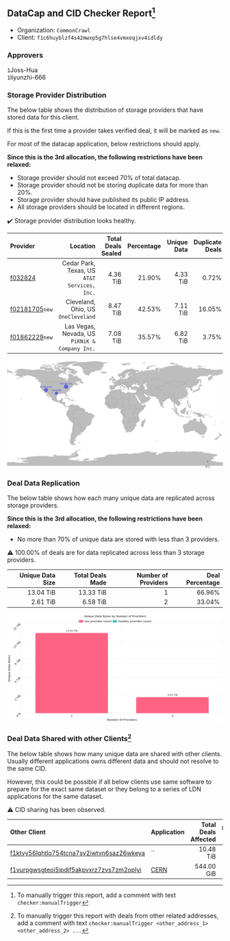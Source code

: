 ## DataCap and CID Checker Report[^1]
 - Organization: `CommonCrawl`
 - Client: `f1c6huyblzf4s42mwxp5g7hlse4vmxeqjxv4idldy`
### Approvers
`1`Joss-Hua<br/>`1`liyunzhi-666

### Storage Provider Distribution
The below table shows the distribution of storage providers that have stored data for this client.

If this is the first time a provider takes verified deal, it will be marked as `new`.

For most of the datacap application, below restrictions should apply.

**Since this is the 3rd allocation, the following restrictions have been relaxed:**
 - Storage provider should not exceed 70% of total datacap.
 - Storage provider should not be storing duplicate data for more than 20%.
 - Storage provider should have published its public IP address.
 - All storage providers should be located in different regions.

✔️ Storage provider distribution looks healthy.

| Provider                                                    |                                          Location | Total Deals Sealed | Percentage | Unique Data | Duplicate Deals |
| :---------------------------------------------------------- | ------------------------------------------------: | -----------------: | ---------: | ----------: | --------------: |
| [f032824](https://filfox.info/en/address/f032824)           |   Cedar Park, Texas, US<br/>`AT&T Services, Inc.` |           4.36 TiB |     21.90% |    4.33 TiB |           0.72% |
| [f02181705](https://filfox.info/en/address/f02181705)`new`  |            Cleveland, Ohio, US<br/>`OneCleveland` |           8.47 TiB |     42.53% |    7.11 TiB |          16.05% |
| [f01862229](https://filfox.info/en/address/f01862229)`new`  | Las Vegas, Nevada, US<br/>`PiKNiK & Company Inc.` |           7.08 TiB |     35.57% |    6.82 TiB |           3.75% |

<img src="https://raw.githubusercontent.com/data-preservation-programs/filplus-checker-assets/main/filecoin-project/filecoin-plus-large-datasets/issues/1724/1687401737146.png"/>

### Deal Data Replication
The below table shows how each many unique data are replicated across storage providers.


**Since this is the 3rd allocation, the following restrictions have been relaxed:**
- No more than 70% of unique data are stored with less than 3 providers.

⚠️ 100.00% of deals are for data replicated across less than 3 storage providers.

| Unique Data Size | Total Deals Made | Number of Providers | Deal Percentage |
| ---------------: | ---------------: | ------------------: | --------------: |
|        13.04 TiB |        13.33 TiB |                   1 |          66.96% |
|         2.61 TiB |         6.58 TiB |                   2 |          33.04% |

<img src="https://raw.githubusercontent.com/data-preservation-programs/filplus-checker-assets/main/filecoin-project/filecoin-plus-large-datasets/issues/1724/1687401737865.png"/>

### Deal Data Shared with other Clients[^3]
The below table shows how many unique data are shared with other clients.
Usually different applications owns different data and should not resolve to the same CID.

However, this could be possible if all below clients use same software to prepare for the exact same dataset or they belong to a series of LDN applications for the same dataset.

⚠️ CID sharing has been observed.

| Other Client                                                                                                          | Application                                                                          | Total Deals Affected | Unique CIDs | Approvers                        |
| :-------------------------------------------------------------------------------------------------------------------- | :----------------------------------------------------------------------------------- | -------------------: | ----------: | :------------------------------- |
| [f1ktvy56lqhtlo754tcna7sy2iwtvn6saz26wkeya](https://filfox.info/en/address/f1ktvy56lqhtlo754tcna7sy2iwtvn6saz26wkeya) | ``                                                                                   |            10.48 TiB |         362 | Unknown                          |
| [f1vurpgwsgteoi5ipdjf5akpvxrz7zvs7zm2oplyi](https://filfox.info/en/address/f1vurpgwsgteoi5ipdjf5akpvxrz7zvs7zm2oplyi) | [CERN](https://github.com/filecoin-project/filecoin-plus-large-datasets/issues/1563) |           544.00 GiB |          15 | `1`cryptowhizzard<br/>`1`s0nik42 |

[^1]: To manually trigger this report, add a comment with text `checker:manualTrigger`

[^2]: Deals from those addresses are combined into this report as they are specified with `checker:manualTrigger`

[^3]: To manually trigger this report with deals from other related addresses, add a comment with text `checker:manualTrigger <other_address_1> <other_address_2> ...`
